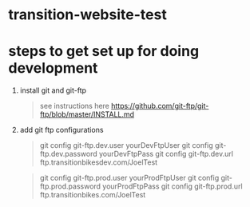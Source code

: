 # transition-website-test

# steps to get set up for doing development

1. install git and git-ftp

   > see instructions here https://github.com/git-ftp/git-ftp/blob/master/INSTALL.md

2. add git ftp configurations

   > git config git-ftp.dev.user yourDevFtpUser
   > git config git-ftp.dev.password yourDevFtpPass
   > git config git-ftp.dev.url ftp.transitionbikesdev.com/JoelTest

   > git config git-ftp.prod.user yourProdFtpUser
   > git config git-ftp.prod.password yourProdFtpPass
   > git config git-ftp.prod.url ftp.transitionbikes.com/JoelTest

